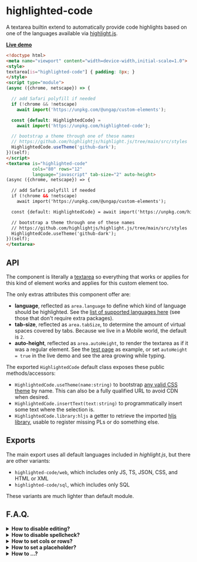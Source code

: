 # highlighted-code

A textarea builtin extend to automatically provide code highlights based on one of the languages available via [highlight.js](https://highlightjs.org/).

**[Live demo](https://webreflection.github.io/highlighted-code/test/demo.html)**

```html
<!doctype html>
<meta name="viewport" content="width=device-width,initial-scale=1.0">
<style>
textarea[is="highlighted-code"] { padding: 8px; }
</style>
<script type="module">
(async ({chrome, netscape}) => {

  // add Safari polyfill if needed
  if (!chrome && !netscape)
    await import('https://unpkg.com/@ungap/custom-elements');

  const {default: HighlightedCode} =
    await import('https://unpkg.com/highlighted-code');

  // bootstrap a theme through one of these names
  // https://github.com/highlightjs/highlight.js/tree/main/src/styles
  HighlightedCode.useTheme('github-dark');
})(self);
</script>
<textarea is="highlighted-code"
          cols="80" rows="12"
          language="javascript" tab-size="2" auto-height>
(async ({chrome, netscape}) => {

  // add Safari polyfill if needed
  if (!chrome && !netscape)
    await import('https://unpkg.com/@ungap/custom-elements');

  const {default: HighlightedCode} = await import('https://unpkg.com/highlighted-code');

  // bootstrap a theme through one of these names
  // https://github.com/highlightjs/highlight.js/tree/main/src/styles
  HighlightedCode.useTheme('github-dark');
})(self);
</textarea>
```

## API

The component is literally a [textarea](https://developer.mozilla.org/en-US/docs/Web/HTML/Element/textarea) so everything that works or applies for this kind of element works and applies for this custom element too.

The only extras attributes this component offer are:

  * **language**, reflected as `area.language` to define which kind of language should be highlighted. See the [list of supported languages here](https://github.com/highlightjs/highlight.js/blob/main/SUPPORTED_LANGUAGES.md) (see those that don't require extra packages).
  * **tab-size**, reflected as `area.tabSize`, to determine the amount of virtual spaces covered by tabs. Because we live in a Mobile world, the default is `2`.
  * **auto-height**, reflected as `area.autoHeight`, to render the textarea as if it was a regular element. See the [test page](https://webreflection.github.io/highlighted-code/test/) as example, or set `autoHeight = true` in the live demo and see the area growing while typing.

The exported `HighlightedCode` default class exposes these public methods/accessors:

  * `HighlightedCode.useTheme(name:string)` to bootstrap [any valid CSS theme](https://github.com/highlightjs/highlight.js/tree/main/src/styles) by name. This can also be a fully qualified URL to avoid CDN when desired.
  * `HighlightedCode.insertText(text:string)` to programmatically insert some text where the selection is.
  * `HighlightedCode.library:hljs` a getter to retrieve the imported [hljs library](https://highlightjs.org/), usable to register missing PLs or do something else.


## Exports

The main export uses all default languages included in *highlight.js*, but there are other variants:

  * `highlighted-code/web`, which includes only JS, TS, JSON, CSS, and HTML or XML
  * `highlighted-code/sql`, which includes only SQL

These variants are much lighter than default module.

## F.A.Q.

<details>
  <summary><strong>How to disable editing?</strong></summary>
  <div>

You can either `textarea.disabled = true` or:

```html
<textarea is="highlighted-code" language="css" disabled>
textarea[is="highlighted-code"]::before {
  content: "it's that simple!";
}
</textarea>
```

  </div>
</details>

<details>
  <summary><strong>How to disable spellcheck?</strong></summary>
  <div>

You can either `textarea.spellcheck = false` or:

```html
<textarea is="highlighted-code" language="css" spellcheck="false">
textarea[is="highlighted-code"]::before {
  content: "it's that simple!";
}
</textarea>
```

  </div>
</details>

<details>
  <summary><strong>How to set cols or rows?</strong></summary>
  <div>

```html
<textarea is="highlighted-code" language="css" cols="40" rows="12">
textarea[is="highlighted-code"]::before {
  content: "it's that simple!";
}
</textarea>
```

  </div>
</details>

<details>
  <summary><strong>How to set a placeholder?</strong></summary>
  <div>

```html
<textarea is="highlighted-code" language="css"
          placeholder="write css..."></textarea>
```

  </div>
</details>

<details>
  <summary><strong>How to ...?</strong></summary>
  <div>

Look, this is [a custom element builtin extend](https://html.spec.whatwg.org/multipage/custom-elements.html#custom-elements-customized-builtin-example).

If you know how and when to use a textarea, you're 90% done with this module.

Now you need just the `is` attribute with value `highlighted-code`, a `language` attribute with a supported language from *highlight.js* library,
optionally a `tab-size` attribute to have tabs wider than 2, and a theme, where `default` would work too, as long as `HighlightedCode.useTheme('default')` is invoked.

  </div>
</details>
